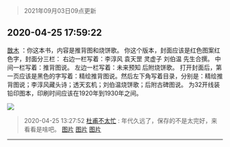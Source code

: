 > 2021年09月03日09点更新
<link rel="stylesheet" href="https://cdn.jsdelivr.net/gh/taotie6/sampleJSON@main/css/photo_show.css">


 ## 2020-04-25 17:59:22 

 [㪚木](https://www.coolapk.com/feed/18338499?shareKey=ZTY1ZmQ5MTQyNzQxNjEzMTc1NDg~) ：你这本书，内容是推背图和烧饼歌。
你这个版本，封面应该是红色图案红色字，封面分三栏：
右边一栏写着：李淳风  袁天罡  灵虚子 刘伯温  先生合撰。
中间一栏写着：推背图说。
左边一栏写着：未来预知  后附烧饼歌。
打开封面后，第一页应该是黑色的字写着：精绘推背图说<!--break-->。然后左下角写着目录，分别是：精绘推背图说；李淳风藏头诗；透天玄机；刘伯温烧饼歌；后附古碑图说。
为32开线装铅印图本，印刷时间应该在1920年到1930年之间。 

<div class="album">
<img class="img-item" src="http://image.coolapk.com/feed/2020/0425/17/1081091_9d56c198_8696_972@496x496.jpeg" />
</div>

> 2020-04-25 13:27:52 
> [杜甫不太忙](https://www.coolapk.com/feed/18332709?shareKey=YjAyZWE0NDNjODQ0NjEzMTc1NDg~) : 年代久远了，保存的不是太完好，来看看是啥吧。 
[图片](http://image.coolapk.com/feed/2020/0425/13/2830594_20590e71_2470_3668@4190x1979.jpeg)
[图片](http://image.coolapk.com/feed/2020/0425/13/2830594_6283e7ba_2470_367@4190x1979.jpeg)
[图片](http://image.coolapk.com/feed/2020/0425/13/2830594_76f17840_2470_3672@4190x1979.jpeg)

 ------- 

